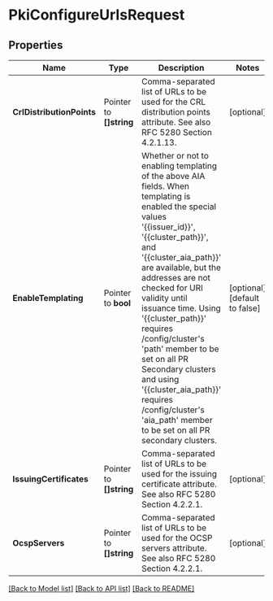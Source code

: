 # PkiConfigureUrlsRequest


## Properties

Name | Type | Description | Notes
------------ | ------------- | ------------- | -------------
**CrlDistributionPoints** | Pointer to **[]string** | Comma-separated list of URLs to be used for the CRL distribution points attribute. See also RFC 5280 Section 4.2.1.13. | [optional] 
**EnableTemplating** | Pointer to **bool** | Whether or not to enabling templating of the above AIA fields. When templating is enabled the special values &#x27;{{issuer_id}}&#x27;, &#x27;{{cluster_path}}&#x27;, and &#x27;{{cluster_aia_path}}&#x27; are available, but the addresses are not checked for URI validity until issuance time. Using &#x27;{{cluster_path}}&#x27; requires /config/cluster&#x27;s &#x27;path&#x27; member to be set on all PR Secondary clusters and using &#x27;{{cluster_aia_path}}&#x27; requires /config/cluster&#x27;s &#x27;aia_path&#x27; member to be set on all PR secondary clusters. | [optional] [default to false]
**IssuingCertificates** | Pointer to **[]string** | Comma-separated list of URLs to be used for the issuing certificate attribute. See also RFC 5280 Section 4.2.2.1. | [optional] 
**OcspServers** | Pointer to **[]string** | Comma-separated list of URLs to be used for the OCSP servers attribute. See also RFC 5280 Section 4.2.2.1. | [optional] 





[[Back to Model list]](../README.md#documentation-for-models) [[Back to API list]](../README.md#documentation-for-api-endpoints) [[Back to README]](../README.md)



